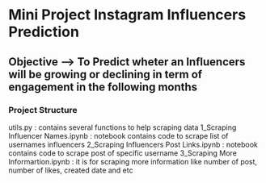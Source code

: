 # Mini Project Instagram Influencers Prediction

## Objective --> To Predict wheter an Influencers will be growing or declining in term of engagement in the following months

### Project Structure
utils.py : contains several functions to help scraping data
1_Scraping Influencer Names.ipynb : notebook contains code to scrape list of usernames influencers
2_Scraping Influencers Post Links.ipynb : notebook contains code to scrape post  of specific username
3_Scraping More Informartion.ipynb : it is for scraping more information like number of post, number of likes, created date and etc 
